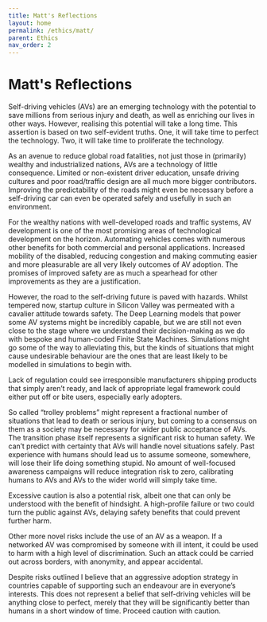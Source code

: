 ```yaml
---
title: Matt's Reflections
layout: home
permalink: /ethics/matt/
parent: Ethics
nav_order: 2
---
```


# Matt's Reflections

Self-driving vehicles (AVs) are an emerging technology with the potential to save millions from serious injury and death, as well as enriching our lives in other ways. However, realising this potential will take a long time. This assertion is based on two self-evident truths. One, it will take time to perfect the technology. Two, it will take time to proliferate the technology.

As an avenue to reduce global road fatalities, not just those in (primarily) wealthy and industrialized nations, AVs are a technology of little consequence. Limited or non-existent driver education, unsafe driving cultures and poor road/traffic design are all much more bigger contributors. Improving the predictability of the roads might even be necessary before a self-driving car can even be operated safely and usefully in such an environment.

For the wealthy nations with well-developed roads and traffic systems, AV development is one of the most promising areas of technological development on the horizon. Automating vehicles comes with numerous other benefits for both commercial and personal applications. Increased mobility of the disabled, reducing congestion and making commuting easier and more pleasurable are all very likely outcomes of AV adoption. The promises of improved safety are as much a spearhead for other improvements as they are a justification.

However, the road to the self-driving future is paved with hazards. Whilst tempered now, startup culture in Silicon Valley was permeated with a cavalier attitude towards safety. The Deep Learning models that power some AV systems might be incredibly capable, but we are still not even close to the stage where we understand their decision-making as we do with bespoke and human-coded Finite State Machines. Simulations might go some of the way to alleviating this, but the kinds of situations that might cause undesirable behaviour are the ones that are least likely to be modelled in simulations to begin with.

Lack of regulation could see irresponsible manufacturers shipping products that simply aren’t ready, and lack of appropriate legal framework could either put off or bite users, especially early adopters.

So called “trolley problems” might represent a fractional number of situations that lead to death or serious injury, but coming to a consensus on them as a society may be necessary for wider public acceptance of AVs. The transition phase itself represents a significant risk to human safety. We can’t predict with certainty that AVs will handle novel situations safely. Past experience with humans should lead us to assume someone, somewhere, will lose their life doing something stupid. No amount of well-focused awareness campaigns will reduce integration risk to zero, calibrating humans to AVs and AVs to the wider world will simply take time.

Excessive caution is also a potential risk, albeit one that can only be understood with the benefit of hindsight. A high-profile failure or two could turn the public against AVs, delaying safety benefits that could prevent further harm.

Other more novel risks include the use of an AV as a weapon. If a networked AV was compromised by someone with ill intent, it could be used to harm with a high level of discrimination. Such an attack could be carried out across borders, with anonymity, and appear accidental.

Despite risks outlined I believe that an aggressive adoption strategy in countries capable of supporting such an endeavour are in everyone’s interests. This does not represent a belief that self-driving vehicles will be anything close to perfect, merely that they will be significantly better than humans in a short window of time.  Proceed caution with caution.
